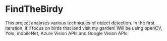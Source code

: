 # FindTheBirdy
This project analyses various techniques of object detection. In the first iteration, it'll focus on birds that land visit my garden! Will be using openCV, Yolo, mobileNet, Azure Vision APIs and Google Vision APIs
